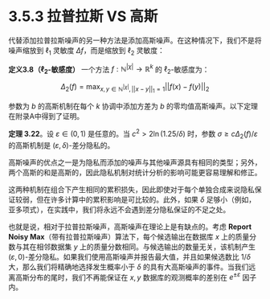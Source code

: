 # 3.5.3 拉普拉斯 VS 高斯 
代替添加拉普拉斯噪声的另一种方法是添加高斯噪声。在这种情况下，我们不是将噪声缩放到 $\ell_1$ 灵敏度 $\Delta f$，而是缩放到 $\ell_2$ 灵敏度：

**定义3.8（$\ell_2$-敏感度）** 一个方法 $f:\mathbb{N}^{|\chi|}\to\mathbb{R}^k$ 的 $\ell_2$-敏感度为：

$$
\Delta_2(f)=\max_{x,y\in\mathbb{N}^{|\chi|},||x-y||_1=1}||f(x)-f(y)||_2
$$

参数为 $b$ 的高斯机制在每个 $k$ 协调中添加方差为 $b$ 的零均值高斯噪声。以下定理在附录A中得到了证明。

**定理 3.22**。设 $\varepsilon\in(0,1)$ 是任意的。当 $c^2>2\ln(1.25/\delta)$ 时，参数 $\sigma\geq c\Delta_2(f)/\varepsilon$ 的高斯机制是 $(\varepsilon,\delta)$-差分隐私的。

高斯噪声的优点之一是为隐私而添加的噪声与其他噪声源具有相同的类型；另外，两个高斯的和是高斯的，因此隐私机制对统计分析的影响可能更容易理解和修正。

这两种机制在组合下产生相同的累积损失，因此即使对于每个单独合成来说隐私保证较弱，但在许多计算中的累积影响是可比较的。此外，如果 $\delta$ 足够小（例如，亚多项式），在实践中，我们将永远不会遇到差分隐私保证的不足之处。

也就是说，相对于拉普拉斯噪声，高斯噪声在理论上是有缺点的。考虑 **Report Noisy Max**（带有拉普拉斯噪声）算法下，每个候选输出在数据库 $x$ 上的质量分数与其在相邻数据集 $y$ 上的质量分数相同。与候选输出的数量无关，该机制产生 $(\varepsilon,0)$-差分隐私。如果我们使用高斯噪声并报告最大值，并且如果候选数比 $1/\delta$ 大，那么我们将精确地选择发生概率小于 $δ$ 的具有大高斯噪声的事件。当我们远离高斯分布的尾时，我们不再能保证在 $x,y$ 数据库的观测概率的差别在 $e^{\pm\varepsilon}$ 因子内。